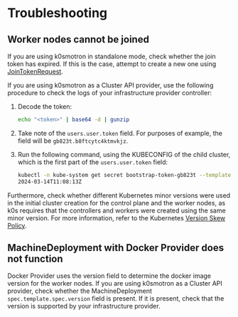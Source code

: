 
# Troubleshooting

## Worker nodes cannot be joined

If you are using k0smotron in standalone mode, check whether the join
token has expired. If this is the case, attempt to create a new one using
[JoinTokenRequest](https://docs.k0smotron.io/stable/join-nodes/#join-tokens).

If you are using k0smotron as a Cluster API provider, use the following
procedure to check the logs of your infrastructure provider controller:

1. Decode the token:

    ```bash
    echo "<token>" | base64 -d | gunzip
    ```

2. Take note of the `users.user.token` field. For purposes of example, the
   field will be `gb823t.b8ftcytc4ktmvkjz`.

3. Run the following command, using the KUBECONFIG of the child cluster, which
   is the first part of the `users.user.token` field:

    ```bash
    kubectl -n kube-system get secret bootstrap-token-gb823t --template='{{.data.expiration}}' | base64 -d
    2024-03-14T11:08:13Z
    ```

Furthermore, check whether different Kubernetes minor versions were used in the
initial cluster creation for the control plane and the worker nodes, as k0s
requires that the controllers and workers were created using the same minor
version. For more information, refer to the Kubernetes [Version Skew
Policy](https://kubernetes.io/releases/version-skew-policy/).

## MachineDeployment with Docker Provider does not function

Docker Provider uses the version field to determine the docker image version
for the worker nodes. If you are using k0smotron as a Cluster API
provider, check whether the MachineDeployment `spec.template.spec.version`
field is present. If it is present, check that the version is supported by your
infrastructure provider.
